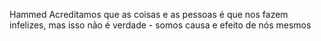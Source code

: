 Hammed
Acreditamos que as coisas e as pessoas é que nos fazem infelizes, mas isso não é verdade - somos causa e efeito de nós mesmos
